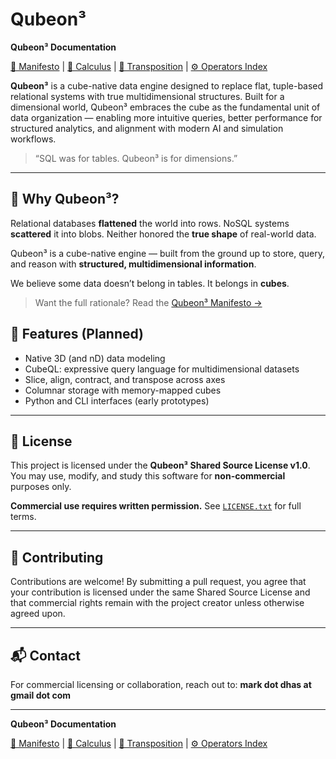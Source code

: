 # Qubeon³
<!-- NAVIGATION -->

**Qubeon³ Documentation**

[📘 Manifesto](docs/MANIFESTO.md) | [📐 Calculus](docs/theory/CALCULUS.md) | [🔁 Transposition](docs/theory/TRANSPOSITION.md) | [⚙️ Operators Index](docs/theory/OPERATORS_INDEX.md)

**Qubeon³** is a cube-native data engine designed to replace flat, tuple-based relational systems with true multidimensional structures. Built for a dimensional world, Qubeon³ embraces the cube as the fundamental unit of data organization — enabling more intuitive queries, better performance for structured analytics, and alignment with modern AI and simulation workflows.

> “SQL was for tables. Qubeon³ is for dimensions.”

---

## 📖 Why Qubeon³?

Relational databases **flattened** the world into rows.
NoSQL systems **scattered** it into blobs.
Neither honored the **true shape** of real-world data.

Qubeon³ is a cube-native engine — built from the ground up to store, query, and reason with **structured, multidimensional information**.

We believe some data doesn’t belong in tables.
It belongs in **cubes**.

> Want the full rationale?
> Read the [Qubeon³ Manifesto →](docs/MANIFESTO.md)

## 🔧 Features (Planned)

- Native 3D (and nD) data modeling
- CubeQL: expressive query language for multidimensional datasets
- Slice, align, contract, and transpose across axes
- Columnar storage with memory-mapped cubes
- Python and CLI interfaces (early prototypes)

---

## 🚫 License

This project is licensed under the **Qubeon³ Shared Source License v1.0**.
You may use, modify, and study this software for **non-commercial** purposes only.

**Commercial use requires written permission.**
See [`LICENSE.txt`](./LICENSE.txt) for full terms.

---

## 🤝 Contributing

Contributions are welcome!
By submitting a pull request, you agree that your contribution is licensed under the same Shared Source License and that commercial rights remain with the project creator unless otherwise agreed upon.

---

## 📬 Contact

For commercial licensing or collaboration, reach out to:
**mark dot dhas at gmail dot com**

---

<!-- NAVIGATION -->

**Qubeon³ Documentation**

[📘 Manifesto](docs/MANIFESTO.md) | [📐 Calculus](docs/theory/CALCULUS.md) | [🔁 Transposition](docs/theory/TRANSPOSITION.md) | [⚙️ Operators Index](docs/theory/OPERATORS_INDEX.md)


